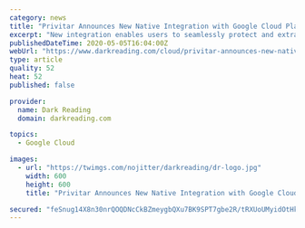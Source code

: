 ```yaml
---
category: news
title: "Privitar Announces New Native Integration with Google Cloud Platform"
excerpt: "New integration enables users to seamlessly protect and extract maximum value from sensitive personal data, rounds out Privitar's support of public cloud services."
publishedDateTime: 2020-05-05T16:04:00Z
webUrl: "https://www.darkreading.com/cloud/privitar-announces-new-native-integration-with-google-cloud-platform/d/d-id/1337729"
type: article
quality: 52
heat: 52
published: false

provider:
  name: Dark Reading
  domain: darkreading.com

topics:
  - Google Cloud

images:
  - url: "https://twimgs.com/nojitter/darkreading/dr-logo.jpg"
    width: 600
    height: 600
    title: "Privitar Announces New Native Integration with Google Cloud Platform"

secured: "feSnug14X8n30nrQOQDNcCkBZmeygbQXu7BK9SPT7gbe2R/tRXUoUMyidOtHkAI93muPYDKm44C4F/wVIdwL1F6DHna14m/anofsM/Zy6x/Cq7rBxNngL8ldhOs8/F3aCOUWMSOtFzh1jIKTvLXyLJVpRbi7efNsUlADjNmLZa3Eh0ztZmCPC3Ad5rsFwu2TQSf4XFaAtNEDcYY8bUZdwqRVSIH9JsH+BQbzNZejyXoixQc06oill35RZ8e2/wy8Ccl8+aq5MQUTNHBP5xd4Efpq1riCGv5mLq0FzMdtq+hK4eKEE3zHhNYqwt11odzj;l8R0bMn8O95f1ts35yt2/A=="
---
```


